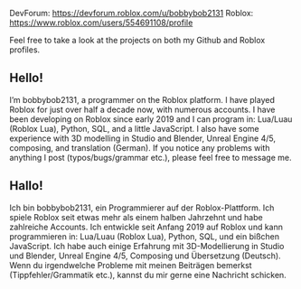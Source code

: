 DevForum: https://devforum.roblox.com/u/bobbybob2131
Roblox: https://www.roblox.com/users/554691108/profile

Feel free to take a look at the projects on both my Github and Roblox profiles.

## Hello!
I’m bobbybob2131, a programmer on the Roblox platform. I have played Roblox for just over half a decade now, with numerous accounts. I have been developing on Roblox since early 2019 and I can program in: Lua/Luau (Roblox Lua), Python, SQL, and a little JavaScript. I also have some experience with 3D modelling in Studio and Blender, Unreal Engine 4/5, composing, and translation (German). If you notice any problems with anything I post (typos/bugs/grammar etc.), please feel free to message me.

## Hallo!
Ich bin bobbybob2131, ein Programmierer auf der Roblox-Plattform. Ich spiele Roblox seit etwas mehr als einem halben Jahrzehnt und habe zahlreiche Accounts. Ich entwickle seit Anfang 2019 auf Roblox und kann programmieren in: Lua/Luau (Roblox Lua), Python, SQL, und ein bißchen JavaScript. Ich habe auch einige Erfahrung mit 3D-Modellierung in Studio und Blender, Unreal Engine 4/5, Composing und Übersetzung (Deutsch). Wenn du irgendwelche Probleme mit meinen Beiträgen bemerkst (Tippfehler/Grammatik etc.), kannst du mir gerne eine Nachricht schicken.
